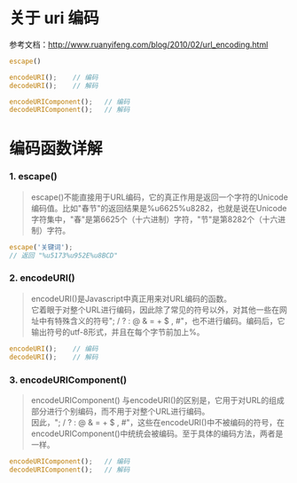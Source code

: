 
# 关于 uri 编码

参考文档：http://www.ruanyifeng.com/blog/2010/02/url_encoding.html

```js
escape()

encodeURI(); 	// 编码
decodeURI(); 	// 解码

encodeURIComponent(); 	// 编码
decodeURIComponent(); 	// 解码
```

# 编码函数详解

### 1. escape()

> escape()不能直接用于URL编码，它的真正作用是返回一个字符的Unicode编码值。比如"春节"的返回结果是%u6625%u8282，也就是说在Unicode字符集中，"春"是第6625个（十六进制）字符，"节"是第8282个（十六进制）字符。

```js
escape('关键词');
// 返回 "%u5173%u952E%u8BCD"
```

### 2. encodeURI()

> encodeURI()是Javascript中真正用来对URL编码的函数。  
> 它着眼于对整个URL进行编码，因此除了常见的符号以外，对其他一些在网址中有特殊含义的符号"; / ? : @ & = + $ , #"，也不进行编码。编码后，它输出符号的utf-8形式，并且在每个字节前加上%。

```js
encodeURI(); 	// 编码
decodeURI(); 	// 解码
```

### 3. encodeURIComponent()

> encodeURIComponent() 与encodeURI()的区别是，它用于对URL的组成部分进行个别编码，而不用于对整个URL进行编码。  
> 因此，"; / ? : @ & = + $ , #"，这些在encodeURI()中不被编码的符号，在encodeURIComponent()中统统会被编码。至于具体的编码方法，两者是一样。

```js
encodeURIComponent(); 	// 编码
decodeURIComponent(); 	// 解码
```

